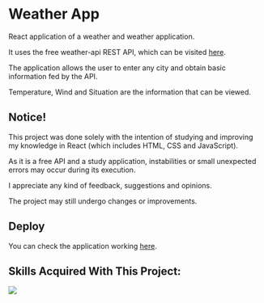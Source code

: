 <h1>Weather App</h1>
<p>React application of a weather and weather application.</p>
<p>It uses the free weather-api REST API, which can be visited <a href="https://github.com/robertoduessmann/weather-api?tab=readme-ov-file">here</a>.</p>
<p>The application allows the user to enter any city and obtain basic information fed by the API.</p>
<p>Temperature, Wind and Situation are the information that can be viewed.</p>

<h2>Notice!</h2>
<p>This project was done solely with the intention of studying and improving my knowledge in React (which includes HTML, CSS and JavaScript).</p>
<p>As it is a free API and a study application, instabilities or small unexpected errors may occur during its execution.</p>
<p>I appreciate any kind of feedback, suggestions and opinions.</p>
<p>The project may still undergo changes or improvements.</p>

<h2>Deploy</h2>
<p>You can check the application working <a href="https://weather-app-rcknathan.netlify.app/">here</a>.</p>

<p align="center">
  <h2>Skills Acquired With This Project:</h2>
  <a href="https://github.com/rcknathan">
    <img src="https://skillicons.dev/icons?i=react,html,css,js" />
  </a>
</p>
